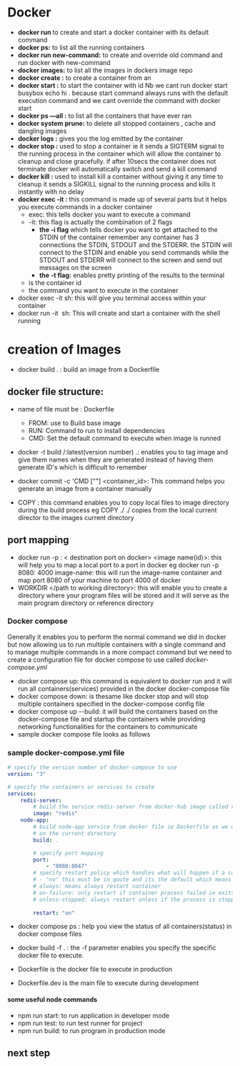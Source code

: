# Docker

- **docker run <image-name>** to create and start a docker container with its default command
- **docker ps:** to list all the running containers
- **docker run <image-name> new-command:** to create and override old command and run docker with new-command
- **docker images:** to list all the images in dockers image repo
- **docker create <image-name>:** to create a container from an <image-name>
- **docker start <container-id>:** to  start the container with id <container-id> Nb we cant run docker start busybox echo hi . because start command always runs with the default execution command and we cant override the command with docker start
- **docker ps —all :** to list  all the containers that have ever ran
- **docker system prune:** to delete all stopped containers , cache and dangling images
- **docker logs <container-id> :** gives you the log emitted by the container
- **docker stop <container-id> :** used to stop a container ie it sends a SIGTERM signal to the running process in the container which will allow the container to cleanup and close gracefully. if after 10secs the container does not terminate docker will automatically switch and send a kill command
- **docker kill <container-id> :** used to install kill a container without giving it any time to cleanup it sends a SIGKILL signal to the running process  and kills it instantly with no delay
- **docker exec -it <container-id>  <command>:** this command is made up of several parts but it helps you execute commands in a docker container
    - exec: this tells docker you want to execute a command
    - -it: this flag is actually the combination of 2 flags
        - **the -i flag** which tells docker you want to get attached to the STDIN of the container remember any container has 3 connections the STDIN, STDOUT and the STDERR. the STDIN will connect to the STDIN and enable you send commands while the STDOUT and STDERR will connect to the screen and send out messages on the screen
        - **the -t flag:** enables pretty printing of the results to the terminal
    - <container-id> is the container id
    - <command> the command you want to execute in the container
- docker exec -it <container-id> sh: this will give you terminal access within your container
- docker run -it <image name> sh: This will create and start a container with the shell running

# creation of Images

- docker build . : build an image from a Dockerfile

## docker file structure:

-  name of file must be : Dockerfile
    - FROM: use to Build base image
    - RUN: Command to run to install dependencies
    - CMD: Set the default command to execute when image is runned

- docker -t build <username>/<projectname>:latest(version number) .: enables you to tag image and give them names when they are generated instead of having them generate ID's which is difficult to remember
- docker commit -c 'CMD ["<startup command>"] <container_id>: This command helps you generate an image from a container manually
- COPY <source address> <destination>: this command enables you to copy local files to image directory during the build process eg COPY ./ ./ copies from the local current director to the images current directory

## port mapping
- docker run -p <source port on local pc>: < destination port on docker> <image name(id)>: this will
help you to map a local port to a port in docker eg docker run -p 8080: 4000 image-name: this will run the image-name container and 
map port 8080 of your machine to port 4000 of docker
- WORKDIR </path to working directory>: this will enable you to create a directory where your program files will be stored and it will
serve as the main program directory or reference directory


### Docker compose
Generally it enables you to perform the normal command we did in docker but now allowing us to run multiple containers with a single command and to manage multiple commands in a more compact command but we need to create a configuration file for docker compose to use called *docker-compose.yml*
- docker compose up: this command is equivalent to docker run and it will run all containers(services) provided in the docker docker-compose file
- docker compose down: is thesame like docker stop  and will stop multiple containers specified in the docker-compose config file
- docker compose up --build: it will build the containers based on the docker-compose file and startup the containers while providing networking functionalities for the containers to communicate
- sample docker compose file looks as follows
### sample docker-compose.yml file
```yaml
# specify the version number of docker-compose to use
version: "3"

# specify the containers or services to create
services:
	redis-server:
		# build the service redis-server from docker-hub image called redis
		image: "redis"
	node-app:
		# build node-app service from docker file ie Dockerfile as we did with docker build . 
		# on the current directory
		build: .

		# specify port mapping
		port:
			- "8080:8047" 
		# specify restart policy which handles what will happen if a container process fails we have 3 of them
		# - "no" this must be in qoute and its the default which means we should never restart a container if it fails
		# always: means always restart container
		# on-failure: only restart if container process failed ie exits with a status code different from 0
		# unless-stopped: always restart unless if the process is stopped by developer
		
		restart: "on"
```
 
 - docker compose ps : help you view the status of all containers(status) in docker compose files

 - docker build -f <custom docker file> . : the -f parameter enables you specify the specific docker file to execute. 
 - Dockerfile is the docker file to execute in production 
 - Dockerfile.dev is the main file to execute during development

#### some useful node commands
- npm run start: to run application in developer mode
- npm run test: to run test runner for project
- npm run build: to run program in production mode

## next step
